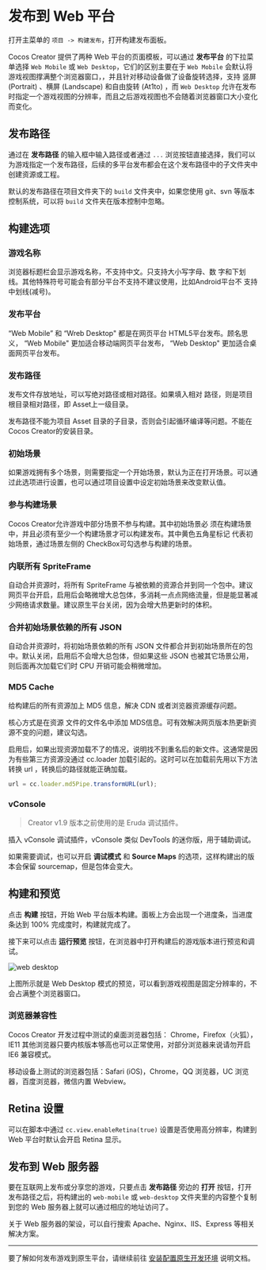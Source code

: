 # 发布到 Web 平台

打开主菜单的 `项目 -> 构建发布`，打开构建发布面板。

Cocos Creator 提供了两种 Web 平台的页面模板，可以通过 **发布平台** 的下拉菜单选择 `Web Mobile` 或 `Web Desktop`，它们的区别主要在于 `Web Mobile` 会默认将游戏视图撑满整个浏览器窗口，，并且针对移动设备做了设备旋转选择，支持 竖屏 (Portrait) 、横屏 (Landscape) 和自由旋转 (At1to) ，而 `Web Desktop` 允许在发布时指定一个游戏视图的分辨率，而且之后游戏视图也不会随着浏览器窗口大小变化而变化。



## 发布路径

通过在 **发布路径** 的输入框中输入路径或者通过 `...` 浏览按钮直接选择，我们可以为游戏指定一个发布路径，后续的多平台发布都会在这个发布路径中的子文件夹中创建资源或工程。

默认的发布路径在项目文件夹下的 `build` 文件夹中，如果您使用 git、svn 等版本控制系统，可以将 `build` 文件夹在版本控制中忽略。



## 构建选项

### **游戏名称**

浏览器标题栏会显示游戏名称，不支持中文。只支持大小写字母、数 字和下划线。其他特殊符号可能会有部分平台不支持不建议使用，比如Android平台不 支持中划线(减号)。

### 发布平台

 “Web Mobile” 和 “Wreb Desktop" 都是在网页平台 HTML5平台发布。顾名思义， “Web Mobile" 更加适合移动端网页平台发布， “Web Desktop" 更加适合桌面网页平台发布。

### 发布路径

发布文件存放地址，可以写绝对路径或相对路径。如果填入相对 路径，则是项目根目录相对路径，即 Asset上一级目录。

发布路径不能为项目 Asset 目录的子目录，否则会引起循环编译等问题。不能在Cocos Creator的安装目录。

### 初始场景

如果游戏拥有多个场景，则需要指定一个开始场景，默认为正在打开场景。可以通过此选项进行设置，也可以通过项目设置中设定初始场景来改变默认值。

### 参与构建场景

 Cocos Creator允许游戏中部分场景不参与构建。其中初始场景必 须在构建场景中，并且必须有至少一个构建场景才可以构建发布。其中黄色五角星标记 代表初始场景，通过场景左侧的 CheckBox可勾选参与构建的场景。

### 内联所有 SpriteFrame

自动合并资源时，将所有 SpriteFrame 与被依赖的资源合并到同一个包中。建议网页平台开启，启用后会略微增大总包体，多消耗一点点网络流量，但是能显著减少网络请求数量。建议原生平台关闭，因为会增大热更新时的体积。

### 合并初始场景依赖的所有 JSON

自动合并资源时，将初始场景依赖的所有 JSON 文件都合并到初始场景所在的包中。默认关闭，启用后不会增大总包体，但如果这些 JSON 也被其它场景公用，则后面再次加载它们时 CPU 开销可能会稍微增加。

### MD5 Cache

给构建后的所有资源加上 MD5 信息，解决 CDN 或者浏览器资源缓存问题。

核心方式是在资源 文件的文件名中添加 MDS信息。可有效解决网页版本热更新资源不变的问题，建议勾选。

启用后，如果出现资源加载不了的情况，说明找不到重名后的新文件。这通常是因为有些第三方资源没通过 cc.loader 加载引起的。这时可以在加载前先用以下方法转换 url ，转换后的路径就能正确加载。

```js
url = cc.loader.md5Pipe.transformURL(url);
```

### vConsole

> Creator v1.9 版本之前使用的是 Eruda 调试插件。

插入 vConsole 调试插件，vConsole 类似 DevTools 的迷你版，用于辅助调试。

如果需要调试，也可以开启 **调试模式** 和 **Source Maps** 的选项，这样构建出的版本会保留 sourcemap，但是包体会变大。



## 构建和预览

点击 **构建** 按钮，开始 Web 平台版本构建。面板上方会出现一个进度条，当进度条达到 100% 完成度时，构建就完成了。

接下来可以点击 **运行预览** 按钮，在浏览器中打开构建后的游戏版本进行预览和调试。

![web desktop](https://gitee.com/nlpleaf/PicGo/raw/master/adf76050a22261cbba6e0c5fa9cbc138)

上图所示就是 Web Desktop 模式的预览，可以看到游戏视图是固定分辨率的，不会占满整个浏览器窗口。

### 浏览器兼容性

Cocos Creator 开发过程中测试的桌面浏览器包括： Chrome，Firefox（火狐），IE11 其他浏览器只要内核版本够高也可以正常使用，对部分浏览器来说请勿开启 IE6 兼容模式。

移动设备上测试的浏览器包括：Safari (iOS)，Chrome，QQ 浏览器，UC 浏览器，百度浏览器，微信内置 Webview。



## Retina 设置

可以在脚本中通过 `cc.view.enableRetina(true)` 设置是否使用高分辨率，构建到 Web 平台时默认会开启 Retina 显示。



## 发布到 Web 服务器

要在互联网上发布或分享您的游戏，只要点击 **发布路径** 旁边的 **打开** 按钮，打开发布路径之后，将构建出的 `web-mobile` 或 `web-desktop` 文件夹里的内容整个复制到您的 Web 服务器上就可以通过相应的地址访问了。

关于 Web 服务器的架设，可以自行搜索 Apache、Nginx、IIS、Express 等相关解决方案。

------

要了解如何发布游戏到原生平台，请继续前往 [安装配置原生开发环境](https://docs.cocos.com/creator/manual/zh/publish/setup-native-development.html) 说明文档。